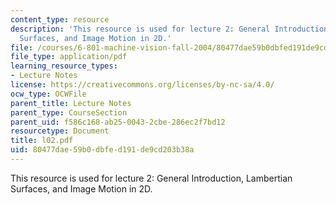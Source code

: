```yaml
---
content_type: resource
description: 'This resource is used for lecture 2: General Introduction, Lambertian
  Surfaces, and Image Motion in 2D.'
file: /courses/6-801-machine-vision-fall-2004/80477dae59b0dbfed191de9cd203b38a_l02.pdf
file_type: application/pdf
learning_resource_types:
- Lecture Notes
license: https://creativecommons.org/licenses/by-nc-sa/4.0/
ocw_type: OCWFile
parent_title: Lecture Notes
parent_type: CourseSection
parent_uid: f586c168-ab25-0043-2cbe-286ec2f7bd12
resourcetype: Document
title: l02.pdf
uid: 80477dae-59b0-dbfe-d191-de9cd203b38a
---
```

This resource is used for lecture 2: General Introduction, Lambertian Surfaces, and Image Motion in 2D.